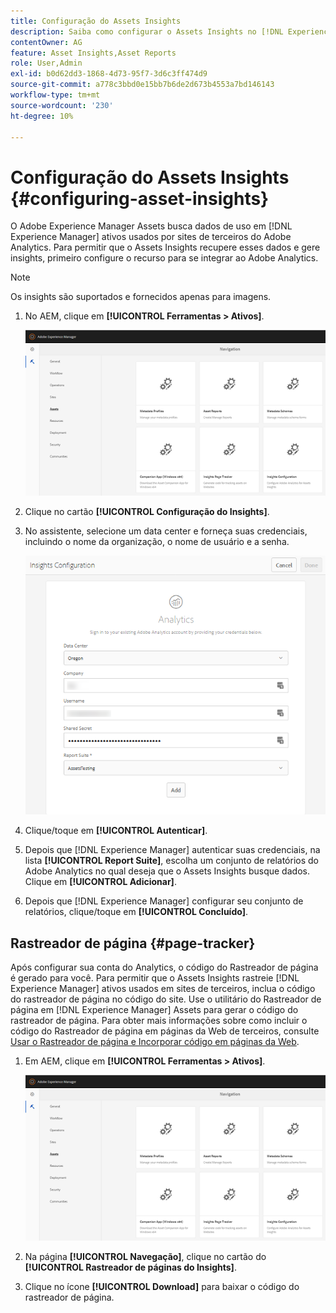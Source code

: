```yaml
---
title: Configuração do Assets Insights
description: Saiba como configurar o Assets Insights no [!DNL Experience Manager] Assets.
contentOwner: AG
feature: Asset Insights,Asset Reports
role: User,Admin
exl-id: b0d62dd3-1868-4d73-95f7-3d6c3ff474d9
source-git-commit: a778c3bbd0e15bb7b6de2d673b4553a7bd146143
workflow-type: tm+mt
source-wordcount: '230'
ht-degree: 10%

---
```


# Configuração do Assets Insights {#configuring-asset-insights}

O Adobe Experience Manager Assets busca dados de uso em [!DNL Experience Manager] ativos usados por sites de terceiros do Adobe Analytics. Para permitir que o Assets Insights recupere esses dados e gere insights, primeiro configure o recurso para se integrar ao Adobe Analytics.

>[!NOTE]
>
>Os insights são suportados e fornecidos apenas para imagens.

1. No AEM, clique em **[!UICONTROL Ferramentas > Ativos]**.

   ![chlimage_1-210](assets/chlimage_1-210.png)

1. Clique no cartão **[!UICONTROL Configuração do Insights]**.
1. No assistente, selecione um data center e forneça suas credenciais, incluindo o nome da organização, o nome de usuário e a senha.

   ![chlimage_1-211](assets/insights_config2.png)

1. Clique/toque em **[!UICONTROL Autenticar]**.
1. Depois que [!DNL Experience Manager] autenticar suas credenciais, na lista **[!UICONTROL Report Suite]**, escolha um conjunto de relatórios do Adobe Analytics no qual deseja que o Assets Insights busque dados. Clique em **[!UICONTROL Adicionar]**.
1. Depois que [!DNL Experience Manager] configurar seu conjunto de relatórios, clique/toque em **[!UICONTROL Concluído]**.

## Rastreador de página {#page-tracker}

Após configurar sua conta do Analytics, o código do Rastreador de página é gerado para você. Para permitir que o Assets Insights rastreie [!DNL Experience Manager] ativos usados em sites de terceiros, inclua o código do rastreador de página no código do site. Use o utilitário do Rastreador de página em [!DNL Experience Manager] Assets para gerar o código do rastreador de página. Para obter mais informações sobre como incluir o código do Rastreador de página em páginas da Web de terceiros, consulte [Usar o Rastreador de página e Incorporar código em páginas da Web](touch-ui-using-page-tracker.md).

1. Em AEM, clique em **[!UICONTROL Ferramentas > Ativos]**.

   ![chlimage_1-214](assets/chlimage_1-214.png)

1. Na página **[!UICONTROL Navegação]**, clique no cartão do **[!UICONTROL Rastreador de páginas do Insights]**.
1. Clique no ícone **[!UICONTROL Download]** para baixar o código do rastreador de página.
